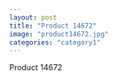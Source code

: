 ```yaml
---
layout: post
title: "Product 14672"
image: "product14672.jpg"
categories: "category1"
---
```

Product 14672

